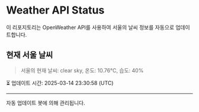
# Weather API Status

이 리포지토리는 OpenWeather API를 사용하여 서울의 날씨 정보를 자동으로 업데이트합니다.

## 현재 서울 날씨
> 서울의 현재 날씨: clear sky, 온도: 10.76°C, 습도: 40%

⏳ 업데이트 시간: 2025-03-14 23:30:58 (UTC)

---
자동 업데이트 봇에 의해 관리됩니다.
